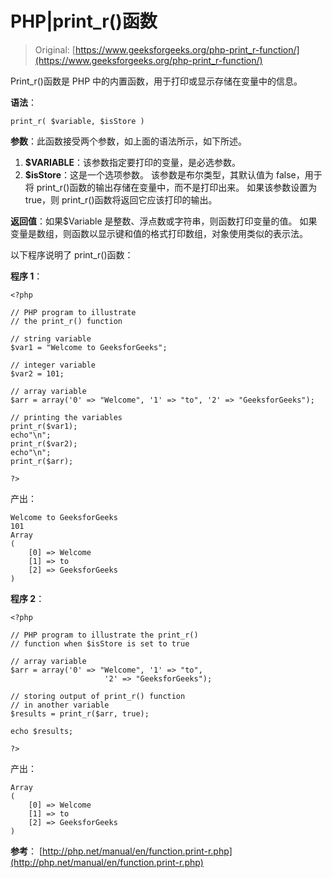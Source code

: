 # PHP|print_r()函数

> Original: [https://www.geeksforgeeks.org/php-print_r-function/](https://www.geeksforgeeks.org/php-print_r-function/)

Print_r()函数是 PHP 中的内置函数，用于打印或显示存储在变量中的信息。

**语法**：

```
print_r( $variable, $isStore )
```

**参数**：此函数接受两个参数，如上面的语法所示，如下所述。

1.  **$VARIABLE**：该参数指定要打印的变量，是必选参数。
2.  **$isStore**：这是一个选项参数。 该参数是布尔类型，其默认值为 false，用于将 print_r()函数的输出存储在变量中，而不是打印出来。 如果该参数设置为 true，则 print_r()函数将返回它应该打印的输出。

**返回值**：如果$Variable 是整数、浮点数或字符串，则函数打印变量的值。 如果变量是数组，则函数以显示键和值的格式打印数组，对象使用类似的表示法。

以下程序说明了 print_r()函数：

**程序 1**：

```
<?php

// PHP program to illustrate
// the print_r() function

// string variable
$var1 = "Welcome to GeeksforGeeks";

// integer variable
$var2 = 101;

// array variable
$arr = array('0' => "Welcome", '1' => "to", '2' => "GeeksforGeeks");

// printing the variables
print_r($var1);
echo"\n";
print_r($var2);
echo"\n";
print_r($arr);

?>
```

产出：

```
Welcome to GeeksforGeeks
101
Array
(
    [0] => Welcome
    [1] => to
    [2] => GeeksforGeeks
)

```

**程序 2**：

```
<?php

// PHP program to illustrate the print_r()
// function when $isStore is set to true

// array variable
$arr = array('0' => "Welcome", '1' => "to",
                     '2' => "GeeksforGeeks");

// storing output of print_r() function
// in another variable
$results = print_r($arr, true); 

echo $results;

?>
```

产出：

```
Array
(
    [0] => Welcome
    [1] => to
    [2] => GeeksforGeeks
)

```

**参考**：
[http://php.net/manual/en/function.print-r.php](http://php.net/manual/en/function.print-r.php)